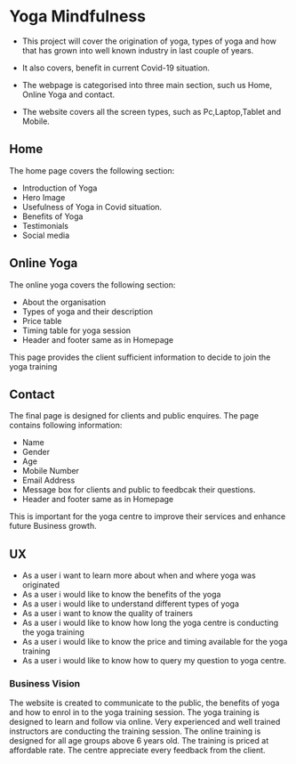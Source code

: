# Yoga Mindfulness
- This project will cover the origination of yoga, types of yoga and how that has grown into well known industry in last couple of years. 

- It also covers, benefit in current Covid-19 situation.

- The webpage is categorised into three main section, such us Home, Online Yoga and contact.

- The website covers all the screen types, such as Pc,Laptop,Tablet and Mobile.

## Home
The home page covers the following section:
- Introduction of Yoga
- Hero Image
- Usefulness of Yoga in Covid situation.
- Benefits of Yoga
- Testimonials
- Social media

## Online Yoga
The online yoga covers the following section:
- About the organisation
- Types of yoga and their description
- Price table
- Timing table for yoga session
- Header and footer same as in Homepage

This page provides the client sufficient information to decide to join the yoga training

## Contact
The final page is designed for clients and public enquires. The page contains following information:
- Name
- Gender
- Age
- Mobile Number
- Email Address
- Message box for clients and public to feedbcak their questions.
- Header and footer same as in Homepage

This is important for the yoga centre to improve their services and enhance future Business growth.

## UX

- As a user i want to learn more about when and where yoga was originated
- As a user i would like to know the benefits of the yoga
- As a user i would like to understand different types of yoga
- As a user i want to know the quality of trainers
- As a user i would like to know how long the yoga centre is conducting the yoga training
- As a user i would like to know the price and timing available for the yoga training
- As a user i would like to know how to query my question to yoga centre.

### Business Vision
The website is created to communicate to the public, the benefits of yoga and how to enrol in to the yoga training session.
The yoga training is designed to learn and follow via online.
Very experienced and well trained instructors are conducting the training session. The online training is designed for all age groups above 6 years old. The training is priced at affordable rate. The centre appreciate every feedback from the client.
